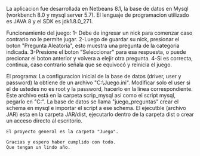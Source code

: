 La aplicacion fue desarrollada en Netbeans 8.1, la base de datos en Mysql (workbench 8.0 y mysql server 5.7).
El lenguaje de programacion utilizado es JAVA 8 y el SDK es jdk1.8.0_271.


Funcionamiento del juego:
	 1- Debe de ingresar un nick para comenzar caso contrario no le permite jugar.
    2-Luego de guardar su nick, presionar el boton "Pregunta Aleatoria", esto muestra una pregunta de la categoria indicada.
    3-Presione el boton "Seleccionar" para esa respuesta, o puede precionar el boton anterior y volvera a elejir otra pregunta.
    4-Si es correcta, continua, caso contrario señala que se equivocó y reinicia el juego.
    
 El programa:
    La configuracion inicial de la base de datos (driver, user y password) la obtiene de un archivo "C:\\Juego.ini".
    Modificar solo el user si el de ustedes no es root y la password, hacerlo en la linea correspondiente.
    Este archivo está en la carpeta scrip_mysql asi como el script mysql, pegarlo en "C:".
    La base de datos se llama "juego_preguntas" crear el schema en mysql e importar el script a ese schema.
 	El ejecutble (archivo JAR) esta en la carpeta JAR/dist, ejecutarlo dentro de la carpeta dist o crear un acceso directo al escritorio.
 	
 	El proyecto general es la carpeta "Juego". 

    Gracias y espero haber cumplido con todo.
    Que tengan un lindo año.
